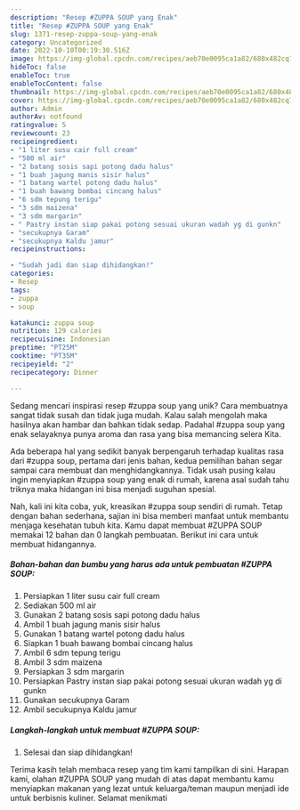 ```yaml
---
description: "Resep #ZUPPA SOUP yang Enak"
title: "Resep #ZUPPA SOUP yang Enak"
slug: 1371-resep-zuppa-soup-yang-enak
category: Uncategorized
date: 2022-10-10T00:19:30.516Z
image: https://img-global.cpcdn.com/recipes/aeb70e0095ca1a82/680x482cq70/zuppa-soup-foto-resep-utama.jpg
hideToc: false
enableToc: true
enableTocContent: false
thumbnail: https://img-global.cpcdn.com/recipes/aeb70e0095ca1a82/680x482cq70/zuppa-soup-foto-resep-utama.jpg
cover: https://img-global.cpcdn.com/recipes/aeb70e0095ca1a82/680x482cq70/zuppa-soup-foto-resep-utama.jpg
author: Admin
authorAv: notfound
ratingvalue: 5
reviewcount: 23
recipeingredient:
- "1 liter susu cair full cream"
- "500 ml air"
- "2 batang sosis sapi potong dadu halus"
- "1 buah jagung manis sisir halus"
- "1 batang wartel potong dadu halus"
- "1 buah bawang bombai cincang halus"
- "6 sdm tepung terigu"
- "3 sdm maizena"
- "3 sdm margarin"
- " Pastry instan siap pakai potong sesuai ukuran wadah yg di gunkn"
- "secukupnya Garam"
- "secukupnya Kaldu jamur"
recipeinstructions:

- "Sudah jadi dan siap dihidangkan!"
categories:
- Resep
tags:
- zuppa
- soup

katakunci: zuppa soup 
nutrition: 129 calories
recipecuisine: Indonesian
preptime: "PT25M"
cooktime: "PT35M"
recipeyield: "2"
recipecategory: Dinner

---
```





Sedang mencari inspirasi resep #zuppa soup yang unik? Cara membuatnya sangat tidak susah dan tidak juga mudah. Kalau salah mengolah maka hasilnya akan hambar dan bahkan tidak sedap. Padahal #zuppa soup yang enak selayaknya punya aroma dan rasa yang bisa memancing selera Kita.







Ada beberapa hal yang sedikit banyak berpengaruh terhadap kualitas rasa dari #zuppa soup, pertama dari jenis bahan, kedua pemilihan bahan segar sampai cara membuat dan menghidangkannya. Tidak usah pusing kalau ingin menyiapkan #zuppa soup yang enak di rumah, karena asal sudah tahu triknya maka hidangan ini bisa menjadi suguhan spesial.






Nah, kali ini kita coba, yuk, kreasikan #zuppa soup sendiri di rumah. Tetap dengan bahan sederhana, sajian ini bisa memberi manfaat untuk membantu menjaga kesehatan tubuh kita. Kamu dapat membuat #ZUPPA SOUP memakai 12 bahan dan 0 langkah pembuatan. Berikut ini cara untuk membuat hidangannya.

<!--inarticleads1-->

##### Bahan-bahan dan bumbu yang harus ada untuk pembuatan #ZUPPA SOUP:

1. Persiapkan 1 liter susu cair full cream
1. Sediakan 500 ml air
1. Gunakan 2 batang sosis sapi potong dadu halus
1. Ambil 1 buah jagung manis sisir halus
1. Gunakan 1 batang wartel potong dadu halus
1. Siapkan 1 buah bawang bombai cincang halus
1. Ambil 6 sdm tepung terigu
1. Ambil 3 sdm maizena
1. Persiapkan 3 sdm margarin
1. Persiapkan  Pastry instan siap pakai potong sesuai ukuran wadah yg di gunkn
1. Gunakan secukupnya Garam
1. Ambil secukupnya Kaldu jamur




<!--inarticleads2-->

##### Langkah-langkah untuk membuat #ZUPPA SOUP:


1. Selesai dan siap dihidangkan!



Terima kasih telah membaca resep yang tim kami tampilkan di sini. Harapan kami, olahan #ZUPPA SOUP yang mudah di atas dapat membantu kamu menyiapkan makanan yang lezat untuk keluarga/teman maupun menjadi ide untuk berbisnis kuliner. Selamat menikmati
